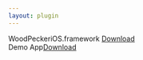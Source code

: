 ```yaml
---
layout: plugin
---
```




WoodPeckeriOS.framework <a href="/assets/framework/WoodPeckeriOS.framework.zip">Download</a>
<br/>
Demo App<a href="/assets/demo/WoodPeckerDemo.zip">Download</a>